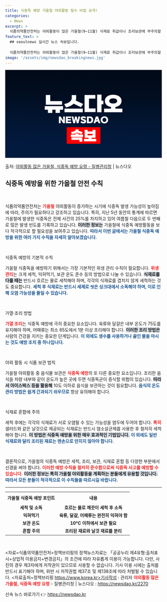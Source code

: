 ```yaml
---
title: 식중독 예방 가을철 야외활동 필수 비법 공개!
categories:
  - News
excerpt: >
  식품의약품안전처는 야외활동이 많은 가을철(9~11월) 식재료 취급이나 조리보관에 부주의할 경우 식중독 발생 …
feature_text: >
  ## seoulnews 실시간 뉴스 속보입니다.

  식품의약품안전처는 야외활동이 많은 가을철(9~11월) 식재료 취급이나 조리보관에 부주의할 경우 식중독 발생 …
image: '/assets/img/newsdao_breakingnews.jpg'
---
```


![뉴스다오 속보](/assets/img/newsdao_breakingnews.jpg)

<p>출처: <a href="https://newsdao.kr/2270" rel="dofollow">야외활동 많은 가을철, 식중독 예방 요령 - 질병관리청</a> | 뉴스다오</p>

<h2 data-ke-size="size26">식중독 예방을 위한 가을철 안전 수칙</h2>

<p data-ke-size="size16">&nbsp;</p>

식품의약품안전처는 <b><span style="color: #ee2323;">가을철</span></b> 야외활동이 증가하는 시기에 식중독 발생 가능성이 높아짐에 따라, 주의가 필요하다고 강조하고 있습니다. 특히, 지난 5년 동안의 통계에 따르면 가을철에 발생한 식중독은 전체 사건의 25%를 차지하고 있어 여름철 다음으로 두 번째로 많은 발생 빈도를 기록하고 있습니다. <b><span style="background-color: #21538527;">이러한 정보는</span></b> 가을철에 식중독 예방활동을 보다 적극적으로 할 필요성을 보여주고 있습니다. <b><span style="color: #1a5490;">따라서 이번 글에서는 가을철 식중독 예방을 위한 여러 가지 수칙을 자세히 알아보겠습니다.</span></b> 

<p data-ke-size="size16">&nbsp;</p>

식중독 예방의 기본적 수칙

가을철 식중독을 예방하기 위해서는 가장 기본적인 위생 관리 수칙이 필요합니다. <b><span style="color: #ee2323;">위생 관리</span></b>는 크게 세척, 익혀먹기, 보관 온도 준수 등의 방법으로 나눌 수 있습니다. <b><span style="background-color: #21538527;">식재료를 다룰 때는</span></b> 반드시 흐르는 물로 세척해야 하며, 각각의 식재료를 겹치지 않게 세척하는 것도 중요합니다. <b><span style="color: #1a5490;">세척 후 식재료는 반드시 세제로 씻은 싱크대에서 소독해야 하며, 이로 인해 오염 가능성을 줄일 수 있습니다.</span></b>

<p data-ke-size="size16">&nbsp;</p>

가열·조리 방법

<b><span style="color: #ee2323;">가열 조리</span></b>는 식중독 예방에 극히 중요한 요소입니다. 육류와 달걀은 내부 온도가 75도를 유지해야 하며, 어패류는 최소 85도에서 1분 이상 조리해야 합니다. <b><span style="background-color: #21538527;">이러한 조리 방법은</span></b> 사람의 건강을 지키는 중요한 단계입니다. <b><span style="color: #1a5490;">이 외에도 생수를 사용하거나 끓인 물을 마시는 것도 예방 조치 중 하나입니다.</span></b>

<p data-ke-size="size16">&nbsp;</p>

야외 활동 시 식품 보관 법칙

가을철 야외활동 중 음식물 보관은 <b><span style="color: #ee2323;">식중독 예방</span></b>의 또 다른 중요한 요소입니다. 조리한 음식을 차량 내부와 같이 온도가 높은 곳에 두면 식중독균이 증식할 위험이 있습니다. <b><span style="background-color: #21538527;">따라서 아이스박스 등을 활용해</span></b> 10도 이하로 음식을 보관하는 것이 필요합니다. <b><span style="color: #1a5490;">음식의 온도 관리 방법은 쉽게 간과되기 쉬우므로</span></b> 항상 유의해야 합니다.

<p data-ke-size="size16">&nbsp;</p>

식재료 혼합에 주의

세척 후에는 각각의 식재료가 서로 오염될 수 있는 가능성을 염두에 두어야 합니다. <b><span style="color: #ee2323;">특히</span></b> 샐러드와 같은 날것으로 제공되는 식재료는 반드시 염소살균제를 사용한 후 철저히 세척해야 합니다. <b><span style="background-color: #21538527;">이 방법은 식중독 예방을 위한 매우 효과적인 기법입니다.</span></b> <b><span style="color: #1a5490;">이 외에도 일반 식재료와 달리 조리된 재료는 맨손으로 만지지 않아야 합니다.</span></b>

<p data-ke-size="size16">&nbsp;</p>

결론적으로, 가을철의 식중독 예방은 세척, 조리, 보관, 식재료 혼합 등 다양한 부분에서 신경을 써야 합니다. <b><span style="color: #ee2323;">이러한 예방 수칙을 철저히 준수함으로써 식중독 사고를 예방할 수 있습니다.</span></b> <b><span style="background-color: #21538527;">이러한 정보는 특히 가을철 야외활동을 계획하는 분들에게 유용할 것입니다.</span></b> <b><span style="color: #1a5490;">따라서 모든 분들이 적극적으로 이 수칙들을 따르시길 바랍니다.</span></b>

<hr>

<table>
  <tr>
    <th style="text-align: center; height: 30px;"><b>가을철 식중독 예방 포인트</b></th>
    <th style="text-align: center; height: 30px;"><b>내용</b></th>
  </tr>
  <tr>
    <td style="text-align: center; height: 17px;"><b>세척 및 소독</b></td>
    <td style="text-align: center; height: 17px;"><b>흐르는 물로 깨끗이 세척 후 소독</b></td>
  </tr>
  <tr>
    <td style="text-align: center; height: 17px;"><b>익혀먹기</b></td>
    <td style="text-align: center; height: 17px;"><b>육류, 달걀, 어패류는 완전히 익혀야 함</b></td>
  </tr>
  <tr>
    <td style="text-align: center; height: 17px;"><b>보관 온도</b></td>
    <td style="text-align: center; height: 17px;"><b>10℃ 이하에서 보관 필요</b></td>
  </tr>
  <tr>
    <td style="text-align: center; height: 17px;"><b>혼합 주의</b></td>
    <td style="text-align: center; height: 17px;"><b>조리된 재료와 날것 재료를 분리</b></td>
  </tr>
</table>

<p data-ke-size="size16">&nbsp;</p>

<자료=식품의약품안전처>정책브리핑의 정책뉴스자료는 「공공누리 제4유형:출처표시+상업적 이용금지+변경금지」의 조건에 따라 자유롭게 이용이 가능합니다. 다만, 사진의 경우 제3자에게 저작권이 있으므로 사용할 수 없습니다. 기사 이용 시에는 출처를 반드시 표기해야 하며, 위반 시 저작권법 제37조 및 제138조에 따라 처벌될 수 있습니다. <자료출처=정책브리핑 https://www.korea.kr>기사작성 : 관리자 <b><span style="color: #ee2323;">야외활동 많은 가을철, 식중독 예방 요령</span></b> - 질병관리청 | 뉴스다오  : https://newsdao.kr/2270 

신속 뉴스 바로가기 👉 <a href="https://newsdao.kr" rel="dofollow">https://newsdao.kr</a>


